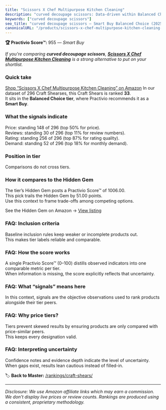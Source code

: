 ```yaml
---
title: "Scissors X Chef Multipurpose Kitchen Cleaning"
description: "curved decoupage scissors: Data-driven within Balanced Choice ranking using the Practivio Score™. Positioned by quality, value, demand, findability, momentum."
keywords: ["curved decoupage scissors"]
seo_title: "curved decoupage scissors — Smart Buy Balanced Choice (2025)"
canonicalURL: "/products/scissors-x-chef-multipurpose-kitchen-cleaning-B0129HZM7W/"
---
```


**🏆 Practivio Score™:** 955 — _Smart Buy_


*If you're comparing **curved decoupage scissors**, **[Scissors X Chef Multipurpose Kitchen Cleaning](https://www.amazon.com/dp/B0129HZM7W?tag=practivio-20)** is a strong alternative to put on your shortlist.*
### Quick take
[Shop “Scissors X Chef Multipurpose Kitchen Cleaning” on Amazon](https://www.amazon.com/dp/B0129HZM7W?tag=practivio-20)
In our dataset of 296 Craft Shearses, this Craft Shears is ranked **33**.  
It sits in the **Balanced Choice tier**, where Practivio recommends it as a **Smart Buy**.

### What the signals indicate
Price: standing 148 of 296 (top 50% for price).  
Reviews: standing 30 of 296 (top 11% for review numbers).  
Rating: standing 256 of 296 (top 87% for rating quality).  
Demand: standing 52 of 296 (top 18% for monthly demand).

### Position in tier
Comparisons do not cross tiers.

### How it compares to the Hidden Gem
The tier’s Hidden Gem posts a Practivio Score™ of 1006.00.  
This pick trails the Hidden Gem by 51.00 points.  
Use this context to frame trade-offs among competing options.  

See the Hidden Gem on Amazon → [View listing](https://www.amazon.com/dp/B08FLKHG8J?tag=practivio-20)

### FAQ: Inclusion criteria
Baseline inclusion rules keep weaker or incomplete products out.  
This makes tier labels reliable and comparable.

### FAQ: How the score works
A single Practivio Score™ (0–100) distills observed indicators into one comparable metric per tier.  
When information is missing, the score explicitly reflects that uncertainty.

### FAQ: What “signals” means here
In this context, signals are the objective observations used to rank products alongside their tier peers.

### FAQ: Why price tiers?
Tiers prevent skewed results by ensuring products are only compared with price-similar peers.  
This keeps every designation valid.

### FAQ: Interpreting uncertainty
Confidence notes and evidence depth indicate the level of uncertainty.  
When gaps exist, results lean cautious instead of filled-in.


🏷️ **Back to Master:** [/rankings/craft-shears/](/rankings/craft-shears/)

---
_Disclosure: We use Amazon affiliate links which may earn a commission. We don’t display live prices or review counts. Rankings are produced using a consistent, proprietary methodology._
